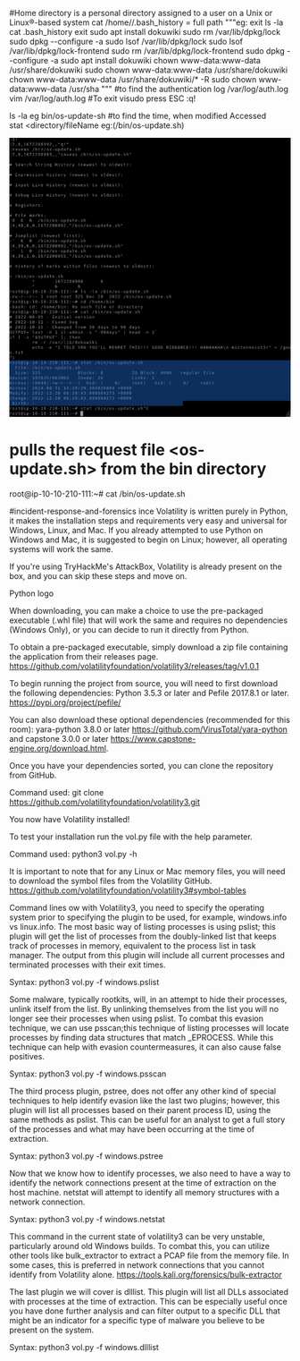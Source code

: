 #Home directory is a personal directory assigned to a user on a Unix or Linux®-based system
cat /home/<directory>/.bash_history = full path 
"""eg: exit
ls -la
cat .bash_history
exit
sudo apt install dokuwiki
sudo rm /var/lib/dpkg/lock
sudo dpkg --configure -a
sudo lsof /var/lib/dpkg/lock
sudo lsof /var/lib/dpkg/lock-frontend
sudo rm /var/lib/dpkg/lock-frontend 
sudo dpkg --configure -a
sudo apt install dokuwiki
chown www-data:www-data /usr/share/dokuwiki
sudo chown www-data:www-data /usr/share/dokuwiki
chown www-data:www-data /usr/share/dokuwiki/* -R
sudo chown www-data:www-data /usr/sha
"""
#to find the authentication log
<platform>/var/log/auth.log
    vim /var/log/auth.log
#To exit  visudo
press ESC :q! <enter>

ls -la <file path> eg bin/os-update-sh
#to find the time, when modified Accessed  
stat <directory/fileName eg:(/bin/os-update.sh)

![alt text](Images/accessFilePaths.png)

# pulls the request file <os-update.sh> from the bin directory
root@ip-10-10-210-111:~# cat /bin/os-update.sh

#incident-response-and-forensics <volatility>
ince Volatility is written purely in Python, it makes the installation steps and requirements very easy and universal for Windows, Linux, and Mac. If you already attempted to use Python on Windows and Mac, it is suggested to begin on Linux; however, all operating systems will work the same.

If you're using TryHackMe's AttackBox, Volatility is already present on the box, and you can skip these steps and move on.

Python logo

When downloading, you can make a choice to use the pre-packaged executable (.whl file) that will work the same and requires no dependencies (Windows Only), or you can decide to run it directly from Python.

To obtain a pre-packaged executable, simply download a zip file containing the application from their releases page. https://github.com/volatilityfoundation/volatility3/releases/tag/v1.0.1

To begin running the project from source, you will need to first download the following dependencies: Python 3.5.3 or later and Pefile 2017.8.1 or later. https://pypi.org/project/pefile/

You can also download these optional dependencies (recommended for this room): yara-python 3.8.0 or later https://github.com/VirusTotal/yara-python and capstone 3.0.0 or later https://www.capstone-engine.org/download.html.

Once you have your dependencies sorted, you can clone the repository from GitHub.

Command used: git clone https://github.com/volatilityfoundation/volatility3.git

You now have Volatility installed!

To test your installation run the vol.py file with the help parameter.

Command used: python3 vol.py -h

It is important to note that for any Linux or Mac memory files, you will need to download the symbol files from the Volatility GitHub. https://github.com/volatilityfoundation/volatility3#symbol-tables

Command lines
ow with Volatility3, you need to specify the operating system prior to specifying the plugin to be used, for example, windows.info vs linux.info. 
The most basic way of listing processes is using pslist; this plugin will get the list of processes from the doubly-linked list that keeps track of processes in memory, equivalent to the process list in task manager. The output from this plugin will include all current processes and terminated processes with their exit times.

Syntax: python3 vol.py -f <file> windows.pslist

Some malware, typically rootkits, will, in an attempt to hide their processes, unlink itself from the list. By unlinking themselves from the list you will no longer see their processes when using pslist. To combat this evasion technique, we can use psscan;this technique of listing processes will locate processes by finding data structures that match _EPROCESS. While this technique can help with evasion countermeasures, it can also cause false positives.

Syntax: python3 vol.py -f <file> windows.psscan

The third process plugin, pstree, does not offer any other kind of special techniques to help identify evasion like the last two plugins; however, this plugin will list all processes based on their parent process ID, using the same methods as pslist. This can be useful for an analyst to get a full story of the processes and what may have been occurring at the time of extraction.

Syntax: python3 vol.py -f <file> windows.pstree

Now that we know how to identify processes, we also need to have a way to identify the network connections present at the time of extraction on the host machine. netstat will attempt to identify all memory structures with a network connection.

Syntax: python3 vol.py -f <file> windows.netstat

This command in the current state of volatility3 can be very unstable, particularly around old Windows builds. To combat this, you can utilize other tools like bulk_extractor to extract a PCAP file from the memory file. In some cases, this is preferred in network connections that you cannot identify from Volatility alone. https://tools.kali.org/forensics/bulk-extractor

The last plugin we will cover is dlllist. This plugin will list all DLLs associated with processes at the time of extraction. This can be especially useful once you have done further analysis and can filter output to a specific DLL that might be an indicator for a specific type of malware you believe to be present on the system.

Syntax: python3 vol.py -f <file> windows.dlllist